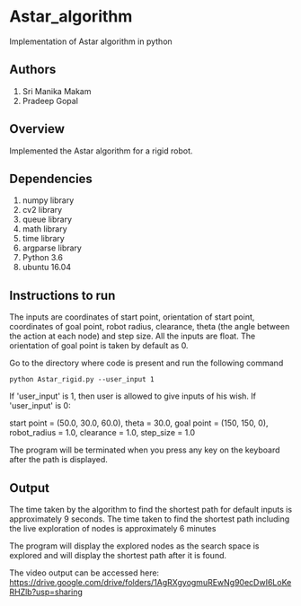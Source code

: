 # Astar_algorithm

Implementation of Astar algorithm in python

## Authors

 1. Sri Manika Makam
 2. Pradeep Gopal

## Overview

 Implemented the Astar algorithm for a rigid robot.

## Dependencies

 1. numpy library
 2. cv2 library
 3. queue library
 4. math library
 5. time library
 6. argparse library
 7. Python 3.6
 8. ubuntu 16.04
 
## Instructions to run

The inputs are coordinates of start point, orientation of start point, coordinates of goal point, robot radius, clearance, theta (the angle between the action at each node) and step size. All the inputs are float. The orientation of goal point is taken by default as 0.

Go to the directory where code is present and run the following command

```
python Astar_rigid.py --user_input 1
```
If 'user_input' is 1, then user is allowed to give inputs of his wish. 
If 'user_input' is 0:

start point = (50.0, 30.0, 60.0), theta = 30.0, goal point = (150, 150, 0), robot_radius = 1.0, clearance = 1.0, step_size = 1.0

The program will be terminated when you press any key on the keyboard after the path is displayed.

## Output

The time taken by the algorithm to find the shortest path for default inputs is approximately 9 seconds.
The time taken to find the shortest path including the live exploration of nodes is approximately 6 minutes

The program will display the explored nodes as the search space is explored and will display the shortest path after it is found.

The video output can be accessed here:
https://drive.google.com/drive/folders/1AgRXgyogmuREwNg90ecDwI6LoKeRHZlb?usp=sharing

